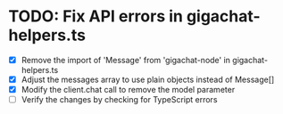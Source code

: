 # TODO: Fix API errors in gigachat-helpers.ts

- [x] Remove the import of 'Message' from 'gigachat-node' in gigachat-helpers.ts
- [x] Adjust the messages array to use plain objects instead of Message[]
- [x] Modify the client.chat call to remove the model parameter
- [ ] Verify the changes by checking for TypeScript errors
